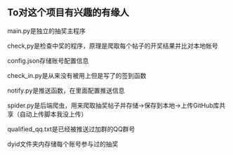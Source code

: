 ## To对这个项目有兴趣的有缘人
main.py是独立的抽奖主程序

check,py是检查中奖的程序，原理是爬取每个帖子的开奖结果并比对本地帐号

config.json存储账号配置信息

check_in.py是从来没有被用上但是写了的签到函数

notify.py是推送函数，在里面配置推送信息

spider.py是后端爬虫，用来爬取抽奖帖子并存储->保存到本地->上传GitHub库共享（自动上传脚本我没上传）

qualified_qq.txt是已经被推送过加群的QQ群号

dyid文件夹内存储每个账号参与过的抽奖
